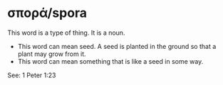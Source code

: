# σπορά/spora

This word is a type of thing. It is a noun.

* This word can mean seed. A seed is planted in the ground so that a plant may grow from it.
* This word can mean something that is like a seed in some way.

See: 1 Peter 1:23
